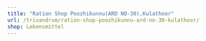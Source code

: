 ```yaml
---
title: "Ration Shop Poozhikunnu(ARD NO-30),Kulathoor"
url: /trivandrum/ration-shop-poozhikunnu-ard-no-30-kulathoor/
shop: Lebensmittel
---
```

